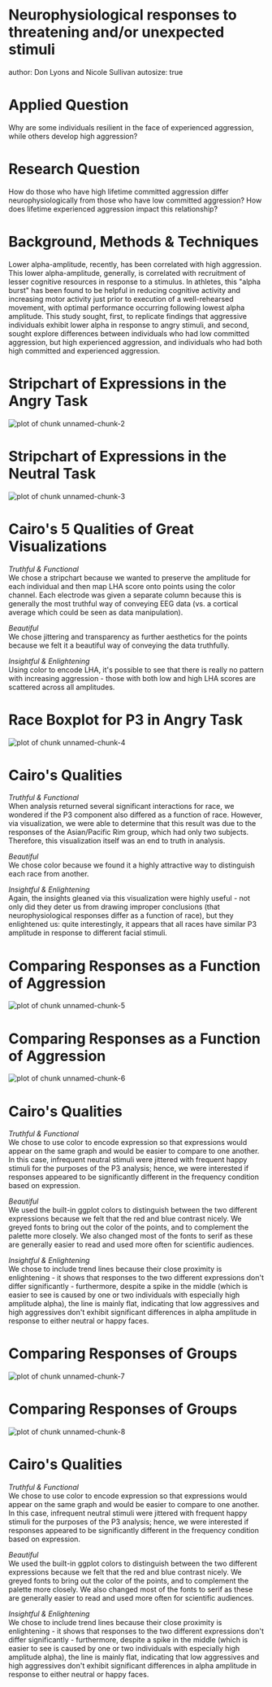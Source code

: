 Neurophysiological responses to threatening and/or unexpected stimuli
========================================================
author: Don Lyons and Nicole Sullivan
autosize: true





Applied Question
========================================================

Why are some individuals resilient in the face of experienced aggression, while others develop high aggression?

Research Question
========================================================

How do those who have high lifetime committed aggression differ neurophysiologically from those who have low committed aggression?  How does lifetime experienced aggression impact this relationship?

Background, Methods & Techniques
========================================================

Lower alpha-amplitude, recently, has been correlated with high aggression.  This lower alpha-amplitude, generally, is correlated with recruitment of lesser cognitive resources in response to a stimulus.  In athletes, this "alpha burst" has been found to be helpful in reducing cognitive activity and increasing motor activity just prior to execution of a well-rehearsed movement, with optimal performance occurring following lowest alpha amplitude.  This study sought, first, to replicate findings that aggressive individuals exhibit lower alpha in response to angry stimuli, and second, sought explore differences between individuals who had low committed aggression, but high experienced aggression, and individuals who had both high committed and experienced aggression.

Stripchart of Expressions in the Angry Task
========================================================

![plot of chunk unnamed-chunk-2](Final_project-figure/unnamed-chunk-2-1.png)

Stripchart of Expressions in the Neutral Task
========================================================

![plot of chunk unnamed-chunk-3](Final_project-figure/unnamed-chunk-3-1.png)

Cairo's 5 Qualities of Great Visualizations
========================================================
*Truthful & Functional*  
We chose a stripchart because we wanted to preserve the amplitude for each individual and then map LHA score onto points using the color channel.  Each electrode was given a separate column because this is generally the most truthful way of conveying EEG data (vs. a cortical average which could be seen as data manipulation).  
  
*Beautiful*  
We chose jittering and transparency as further aesthetics for the points because we felt it a beautiful way of conveying the data truthfully.  
  
*Insightful & Enlightening*  
Using color to encode LHA, it's possible to see that there is really no pattern with increasing aggression - those with both low and high LHA scores are scattered across all amplitudes.

Race Boxplot for P3 in Angry Task
========================================================

![plot of chunk unnamed-chunk-4](Final_project-figure/unnamed-chunk-4-1.png)

Cairo's Qualities
========================================================
*Truthful & Functional*  
When analysis returned several significant interactions for race, we wondered if the P3 component also differed as a function of race.  However, via visualization, we were able to determine that this result was due to the responses of the Asian/Pacific Rim group, which had only two subjects.  Therefore, this visualization itself was an end to truth in analysis.  
  
*Beautiful*  
We chose color because we found it a highly attractive way to distinguish each race from another.  
  
*Insightful & Enlightening*  
Again, the insights gleaned via this visualization were highly useful - not only did they deter us from drawing improper conclusions (that neurophysiological responses differ as a function of race), but they enlightened us:  quite interestingly, it appears that all races have similar P3 amplitude in response to different facial stimuli.

Comparing Responses as a Function of Aggression
========================================================

![plot of chunk unnamed-chunk-5](Final_project-figure/unnamed-chunk-5-1.png)

Comparing Responses as a Function of Aggression
========================================================

![plot of chunk unnamed-chunk-6](Final_project-figure/unnamed-chunk-6-1.png)

Cairo's Qualities
========================================================
*Truthful & Functional*  
We chose to use color to encode expression so that expressions would appear on the same graph and would be easier to compare to one another.  In this case, infrequent neutral stimuli were jittered with frequent happy stimuli for the purposes of the P3 analysis; hence, we were interested if responses appeared to be significantly different in the frequency condition based on expression.  
  
*Beautiful*  
We used the built-in ggplot colors to distinguish between the two different expressions because we felt that the red and blue contrast nicely.  We greyed fonts to bring out the color of the points, and to complement the palette more closely.  We also changed most of the fonts to serif as these are generally easier to read and used more often for scientific audiences.  
  
*Insightful & Enlightening*  
We chose to include trend lines because their close proximity is enlightening - it shows that responses to the two different expressions don't differ significantly - furthermore, despite a spike in the middle (which is easier to see is caused by one or two individuals with especially high amplitude alpha), the line is mainly flat, indicating that low aggressives and high aggressives don't exhibit significant differences in alpha amplitude in response to either neutral or happy faces.

Comparing Responses of Groups
========================================================

![plot of chunk unnamed-chunk-7](Final_project-figure/unnamed-chunk-7-1.png)

Comparing Responses of Groups
========================================================

![plot of chunk unnamed-chunk-8](Final_project-figure/unnamed-chunk-8-1.png)

Cairo's Qualities
========================================================
*Truthful & Functional*  
We chose to use color to encode expression so that expressions would appear on the same graph and would be easier to compare to one another.  In this case, infrequent neutral stimuli were jittered with frequent happy stimuli for the purposes of the P3 analysis; hence, we were interested if responses appeared to be significantly different in the frequency condition based on expression. 
  
*Beautiful*  
We used the built-in ggplot colors to distinguish between the two different expressions because we felt that the red and blue contrast nicely.  We greyed fonts to bring out the color of the points, and to complement the palette more closely.  We also changed most of the fonts to serif as these are generally easier to read and used more often for scientific audiences.  
  
*Insightful & Enlightening*  
We chose to include trend lines because their close proximity is enlightening - it shows that responses to the two different expressions don't differ significantly - furthermore, despite a spike in the middle (which is easier to see is caused by one or two individuals with especially high amplitude alpha), the line is mainly flat, indicating that low aggressives and high aggressives don't exhibit significant differences in alpha amplitude in response to either neutral or happy faces.
